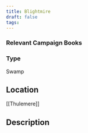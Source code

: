 ```yaml
---
title: Blightmire
draft: false
tags:
---
```

### Relevant Campaign Books

### Type
Swamp
## Location
[[Thulemere]]
## Description
